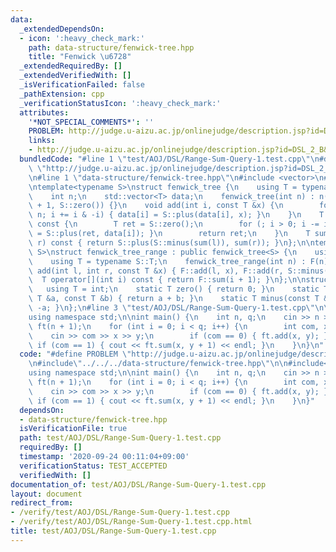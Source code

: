 ```yaml
---
data:
  _extendedDependsOn:
  - icon: ':heavy_check_mark:'
    path: data-structure/fenwick-tree.hpp
    title: "Fenwick \u6728"
  _extendedRequiredBy: []
  _extendedVerifiedWith: []
  _isVerificationFailed: false
  _pathExtension: cpp
  _verificationStatusIcon: ':heavy_check_mark:'
  attributes:
    '*NOT_SPECIAL_COMMENTS*': ''
    PROBLEM: http://judge.u-aizu.ac.jp/onlinejudge/description.jsp?id=DSL_2_B&lang=ja
    links:
    - http://judge.u-aizu.ac.jp/onlinejudge/description.jsp?id=DSL_2_B&lang=ja
  bundledCode: "#line 1 \"test/AOJ/DSL/Range-Sum-Query-1.test.cpp\"\n#define PROBLEM\
    \ \"http://judge.u-aizu.ac.jp/onlinejudge/description.jsp?id=DSL_2_B&lang=ja\"\
    \n#line 1 \"data-structure/fenwick-tree.hpp\"\n#include <vector>\n#include <cassert>\n\
    \ntemplate<typename S>\nstruct fenwick_tree {\n    using T = typename S::T;\n\
    \    int n;\n    std::vector<T> data;\n    fenwick_tree(int n) : n(n), data(n\
    \ + 1, S::zero()) {}\n    void add(int i, const T &x) {\n        for (i++; i <=\
    \ n; i += i & -i) { data[i] = S::plus(data[i], x); }\n    }\n    T sum(int i)\
    \ const {\n        T ret = S::zero();\n        for (; i > 0; i -= i & -i) { ret\
    \ = S::plus(ret, data[i]); }\n        return ret;\n    }\n    T sum(int l, int\
    \ r) const { return S::plus(S::minus(sum(l)), sum(r)); }\n};\n\ntemplate<typename\
    \ S>\nstruct fenwick_tree_range : public fenwick_tree<S> {\n    using F = fenwick_tree<S>;\n\
    \    using T = typename S::T;\n    fenwick_tree_range(int n) : F(n) {}\n    void\
    \ add(int l, int r, const T &x) { F::add(l, x), F::add(r, S::minus(x)); }\n  \
    \  T operator[](int i) const { return F::sum(i + 1); }\n};\n\nstruct rsq {\n \
    \   using T = int;\n    static T zero() { return 0; }\n    static T plus(const\
    \ T &a, const T &b) { return a + b; }\n    static T minus(const T &a) { return\
    \ -a; }\n};\n#line 3 \"test/AOJ/DSL/Range-Sum-Query-1.test.cpp\"\n\n#include<bits/stdc++.h>\n\
    using namespace std;\n\nint main() {\n    int n, q;\n    cin >> n >> q;\n    fenwick_tree<rsq>\
    \ ft(n + 1);\n    for (int i = 0; i < q; i++) {\n        int com, x, y;\n    \
    \    cin >> com >> x >> y;\n        if (com == 0) { ft.add(x, y); }\n        else\
    \ if (com == 1) { cout << ft.sum(x, y + 1) << endl; }\n    }\n}\n"
  code: "#define PROBLEM \"http://judge.u-aizu.ac.jp/onlinejudge/description.jsp?id=DSL_2_B&lang=ja\"\
    \n#include\"../../../data-structure/fenwick-tree.hpp\"\n\n#include<bits/stdc++.h>\n\
    using namespace std;\n\nint main() {\n    int n, q;\n    cin >> n >> q;\n    fenwick_tree<rsq>\
    \ ft(n + 1);\n    for (int i = 0; i < q; i++) {\n        int com, x, y;\n    \
    \    cin >> com >> x >> y;\n        if (com == 0) { ft.add(x, y); }\n        else\
    \ if (com == 1) { cout << ft.sum(x, y + 1) << endl; }\n    }\n}"
  dependsOn:
  - data-structure/fenwick-tree.hpp
  isVerificationFile: true
  path: test/AOJ/DSL/Range-Sum-Query-1.test.cpp
  requiredBy: []
  timestamp: '2020-09-24 00:11:04+09:00'
  verificationStatus: TEST_ACCEPTED
  verifiedWith: []
documentation_of: test/AOJ/DSL/Range-Sum-Query-1.test.cpp
layout: document
redirect_from:
- /verify/test/AOJ/DSL/Range-Sum-Query-1.test.cpp
- /verify/test/AOJ/DSL/Range-Sum-Query-1.test.cpp.html
title: test/AOJ/DSL/Range-Sum-Query-1.test.cpp
---
```

